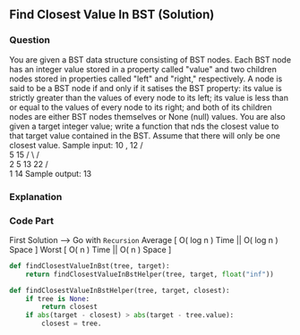 ## Find Closest Value In BST (Solution)

### Question

You are given a BST data structure consisting of BST nodes. Each BST node has an integer value stored in a property called "value" and two children nodes stored
in properties called "left" and "right," respectively. A node is said to be a BST node if and only if it satises the BST property: its value is strictly greater than the
values of every node to its left; its value is less than or equal to the values of every node to its right; and both of its children nodes are either BST nodes
themselves or None (null) values. You are also given a target integer value; write a function that nds the closest value to that target value contained in the BST.
Assume that there will only be one closest value.
Sample input:
        10 , 12
       /  \
      5   15
     / \   / \
    2   5 13 22
   /        \
  1         14
Sample output: 13




### Explanation



### Code Part
First Solution
--> Go with `Recursion`
Average [ O( log n ) Time || O( log n ) Space ]
Worst [ O( n ) Time || O( n ) Space ]

```python
def findClosestValueInBst(tree, target):
	return findClosestValueInBstHelper(tree, target, float("inf"))

def findClosestValueInBstHelper(tree, target, closest):
	if tree is None:
		return closest
	if abs(target - closest) > abs(target - tree.value):
		closest = tree.


```
